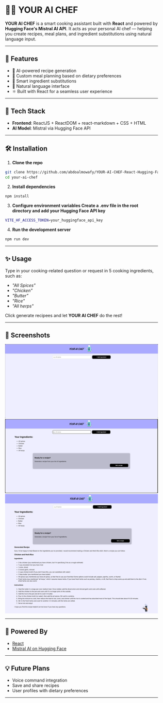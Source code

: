 # 👨‍🍳 YOUR AI CHEF

**YOUR AI CHEF** is a smart cooking assistant built with **React** and powered by **Hugging Face's Mistral AI API**. It acts as your personal AI chef — helping you create recipes, meal plans, and ingredient substitutions using natural language input.

---

## 🚀 Features

- 🧠 AI-powered recipe generation
- 🥗 Custom meal planning based on dietary preferences
- 🔄 Smart ingredient substitutions
- 💬 Natural language interface
- ⚛️ Built with React for a seamless user experience

---

## 🔧 Tech Stack

- **Frontend**: ReactJS + ReactDOM + react-markdown + CSS + HTML
- **AI Model**: Mistral via Hugging Face API

---

## 🛠️ Installation

1. **Clone the repo**
```bash
git clone https://github.com/abdoalmowafy/YOUR-AI-CHEF-React-Hugging-Face-Mistral-AI
cd your-ai-chef
```

2. **Install dependencies**
```bash
npm install
```

3. **Configure environment variables Create a .env file in the root directory and add your Hugging Face API key**
```bash
VITE_HF_ACCESS_TOKEN=your_huggingface_api_key
```

4. **Run the development server**
```bash
npm run dev
```

---

## ✨ Usage

Type in your cooking-related question or request in 5 cooking ingredients, such as:

- *"All Spices"*
- *"Chicken"*
- *"Butter"*
- *"Rice"*
- *"All herps"*

Click generate recipees and let **YOUR AI CHEF** do the rest!

---

## 📸 Screenshots

![App Screenshot1](./public/screenshots/Screenshot1.png)
![App Screenshot2](./public/screenshots/Screenshot2.png)
![App Screenshot3](./public/screenshots/Screenshot3.jpeg)

---

## 🤖 Powered By

- [React](https://reactjs.org/)
- [Mistral AI on Hugging Face](https://huggingface.co/mistralai/Mixtral-8x7B-Instruct-v0.1)

---



## 💡 Future Plans

- Voice command integration
- Save and share recipes
- User profiles with dietary preferences

---
